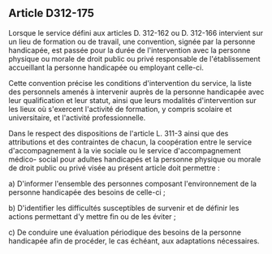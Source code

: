 ## Article D312-175

Lorsque le service défini aux articles D. 312-162 ou D. 312-166 intervient sur un lieu de formation ou de
travail, une convention, signée par la personne handicapée, est passée pour la durée de l'intervention avec la
personne physique ou morale de droit public ou privé responsable de l'établissement accueillant la personne
handicapée ou employant celle-ci.


Cette convention précise les conditions d'intervention du service, la liste des personnels amenés à
intervenir auprès de la personne handicapée avec leur qualification et leur statut, ainsi que leurs modalités
d'intervention sur les lieux où s'exercent l'activité de formation, y compris scolaire et universitaire, et
l'activité professionnelle.

Dans le respect des dispositions de l'article L. 311-3 ainsi que des attributions et des contraintes de chacun,
la coopération entre le service d'accompagnement à la vie sociale ou le service d'accompagnement médico-
social pour adultes handicapés et la personne physique ou morale de droit public ou privé visée au présent
article doit permettre :

a) D'informer l'ensemble des personnes composant l'environnement de la personne handicapée des besoins
de celle-ci ;

b) D'identifier les difficultés susceptibles de survenir et de définir les actions permettant d'y mettre fin ou de
les éviter ;

c) De conduire une évaluation périodique des besoins de la personne handicapée afin de procéder, le cas
échéant, aux adaptations nécessaires.


